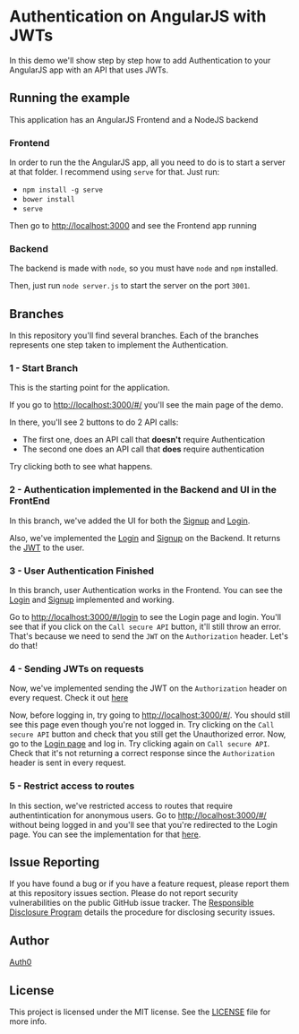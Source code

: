# Authentication on AngularJS with JWTs

In this demo we'll show step by step how to add Authentication to your AngularJS app with an API that uses JWTs.

## Running the example

This application has an AngularJS Frontend and a NodeJS backend

### Frontend

In order to run the the AngularJS app, all you need to do is to start a server at that folder. I recommend using `serve` for that. Just run:

* `npm install -g serve`
* `bower install`
* `serve`

Then go to [http://localhost:3000](http://localhost:3000) and see the Frontend app running

### Backend

The backend is made with `node`, so you must have `node` and `npm` installed.

Then, just run `node server.js` to start the server on the port `3001`.

## Branches

In this repository you'll find several branches. Each of the branches represents one step taken to implement the Authentication.

### 1 - Start Branch

This is the starting point for the application.

If you go to [http://localhost:3000/#/](http://localhost:3000/#/) you'll see the main page of the demo.

In there, you'll see 2 buttons to do 2 API calls:

* The first one, does an API call that **doesn't** require Authentication
* The second one does an API call that **does** require authentication

Try clicking both to see what happens.

### 2 - Authentication implemented in the Backend and UI in the FrontEnd

In this branch, we've added the UI for both the [Signup](https://github.com/auth0/ngeurope-demo/tree/2-user-on-front-ui/frontend/signup) and [Login](https://github.com/auth0/ngeurope-demo/tree/2-user-on-front-ui/frontend/login). 

Also, we've implemented the [Login](https://github.com/auth0/ngeurope-demo/blob/2-user-on-front-ui/backend/user-routes.js#L37-L54) and [Signup](https://github.com/auth0/ngeurope-demo/blob/2-user-on-front-ui/backend/user-routes.js#L19-L35) on the Backend. It returns the [JWT](https://docs.auth0.com/jwt) to the user.

### 3 - User Authentication Finished

In this branch, user Authentication works in the Frontend. You can see the [Login](https://github.com/auth0/ngeurope-demo/blob/3-user-signin-finished/frontend/login/login.js) and [Signup](https://github.com/auth0/ngeurope-demo/blob/3-user-signin-finished/frontend/signup/signup.js) implemented and working.

Go to [http://localhost:3000/#/login](http://localhost:3000/#/login) to see the Login page and login. You'll see that if you click on the `Call secure API` button, it'll still throw an error. That's because we need to send the `JWT` on the `Authorization` header. Let's do that!

### 4 - Sending JWTs on requests

Now, we've implemented sending the JWT on the `Authorization` header on every request. Check it out [here](https://github.com/auth0/ngeurope-demo/blob/4-sending-jwt-on-requests/frontend/app.js#L10-L14)

Now, before logging in, try going to [http://localhost:3000/#/](http://localhost:3000/#/). You should still see this page even though you're not logged in. Try clicking on the `Call secure API` button and check that you still get the Unauthorized error. Now, go to the [Login page](http://localhost:3000/#/login) and log in. Try clicking again on `Call secure API`. Check that it's not returning a correct response since the `Authorization` header is sent in every request.

### 5 - Restrict access to routes

In this section, we've restricted access to routes that require authentintication for anonymous users. Go to [http://localhost:3000/#/](http://localhost:3000/#/) without being logged in and you'll see that you're redirected to the Login page. You can see the implementation for that [here](https://github.com/auth0/ngeurope-demo/blob/5-restrict-access-to-routes/frontend/app.js#L18-L25).

## Issue Reporting

If you have found a bug or if you have a feature request, please report them at this repository issues section. Please do not report security vulnerabilities on the public GitHub issue tracker. The [Responsible Disclosure Program](https://auth0.com/whitehat) details the procedure for disclosing security issues.

## Author

[Auth0](auth0.com)

## License

This project is licensed under the MIT license. See the [LICENSE](LICENSE) file for more info.
